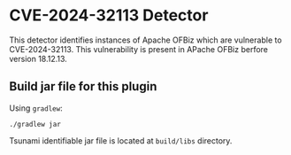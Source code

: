 # CVE-2024-32113 Detector

This detector identifies instances of Apache OFBiz which are vulnerable to
CVE-2024-32113. This vulnerability is present in APache OFBiz berfore version
18.12.13.

## Build jar file for this plugin

Using `gradlew`:

```shell
./gradlew jar
```

Tsunami identifiable jar file is located at `build/libs` directory.
